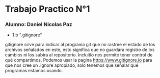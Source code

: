# Trabajo Practico N°1

### Alumno: Daniel Nicolas Paz

* 1.b ".gitignore"

gitignore sirve para indicar al programa git que no rastree el estado de los archivos señalados en este, esto significa que no guardara registro de los cambios ni los subira al repositorio.
Incluitlo nos permite tener control de qué compartimos. 
Podemos usar la pagina https://www.gitignore.io para que nos cree un .ignore apropiado, solo tenemos que señalar qué programas estamos usando.

